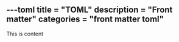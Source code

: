 ---toml
title = "TOML"
description = "Front matter"
categories = "front matter toml"
---

This is content